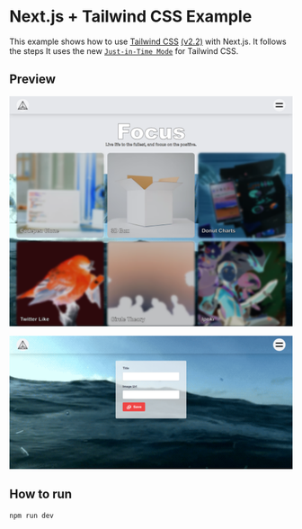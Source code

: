 # Next.js + Tailwind CSS Example

This example shows how to use [Tailwind CSS](https://tailwindcss.com/) [(v2.2)](https://blog.tailwindcss.com/tailwindcss-2-2) with Next.js. It follows the steps
It uses the new [`Just-in-Time Mode`](https://tailwindcss.com/docs/just-in-time-mode) for Tailwind CSS.

## Preview

![all posts](https://github.com/mahmoudabdelaziz1993/blockgemini_tech_task/blob/main/public/screencapture/screencapture-localhost-3000-2021-12-01-06_21_03.png?raw=true)

![all posts](https://github.com/mahmoudabdelaziz1993/blockgemini_tech_task/blob/main/public/screencapture/screencapture-localhost-3000-posts-add-2021-12-01-06_22_56.png?raw=true)

## How to run
```
npm run dev
```
